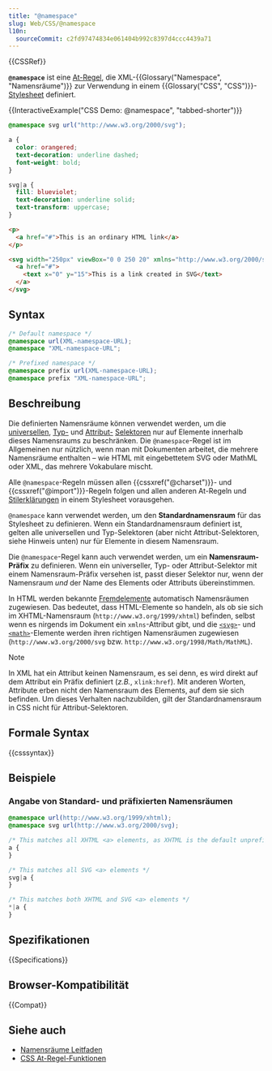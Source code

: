 ```yaml
---
title: "@namespace"
slug: Web/CSS/@namespace
l10n:
  sourceCommit: c2fd97474834e061404b992c8397d4ccc4439a71
---
```


{{CSSRef}}

**`@namespace`** ist eine [At-Regel](/de/docs/Web/CSS/CSS_syntax/At-rule), die XML-{{Glossary("Namespace", "Namensräume")}} zur Verwendung in einem {{Glossary("CSS", "CSS")}}-[Stylesheet](/de/docs/Web/API/StyleSheet) definiert.

{{InteractiveExample("CSS Demo: @namespace", "tabbed-shorter")}}

```css interactive-example
@namespace svg url("http://www.w3.org/2000/svg");

a {
  color: orangered;
  text-decoration: underline dashed;
  font-weight: bold;
}

svg|a {
  fill: blueviolet;
  text-decoration: underline solid;
  text-transform: uppercase;
}
```

```html interactive-example
<p>
  <a href="#">This is an ordinary HTML link</a>
</p>

<svg width="250px" viewBox="0 0 250 20" xmlns="http://www.w3.org/2000/svg">
  <a href="#">
    <text x="0" y="15">This is a link created in SVG</text>
  </a>
</svg>
```

## Syntax

```css
/* Default namespace */
@namespace url(XML-namespace-URL);
@namespace "XML-namespace-URL";

/* Prefixed namespace */
@namespace prefix url(XML-namespace-URL);
@namespace prefix "XML-namespace-URL";
```

## Beschreibung

Die definierten Namensräume können verwendet werden, um die [universellen](/de/docs/Web/CSS/Universal_selectors), [Typ-](/de/docs/Web/CSS/Type_selectors) und [Attribut-](/de/docs/Web/CSS/Attribute_selectors) [Selektoren](/de/docs/Learn_web_development/Core/Styling_basics/Basic_selectors) nur auf Elemente innerhalb dieses Namensraums zu beschränken. Die `@namespace`-Regel ist im Allgemeinen nur nützlich, wenn man mit Dokumenten arbeitet, die mehrere Namensräume enthalten – wie HTML mit eingebettetem SVG oder MathML oder XML, das mehrere Vokabulare mischt.

Alle `@namespace`-Regeln müssen allen {{cssxref("@charset")}}- und {{cssxref("@import")}}-Regeln folgen und allen anderen At-Regeln und [Stilerklärungen](/de/docs/Web/API/CSSStyleDeclaration) in einem Stylesheet vorausgehen.

`@namespace` kann verwendet werden, um den **Standardnamensraum** für das Stylesheet zu definieren. Wenn ein Standardnamensraum definiert ist, gelten alle universellen und Typ-Selektoren (aber nicht Attribut-Selektoren, siehe Hinweis unten) nur für Elemente in diesem Namensraum.

Die `@namespace`-Regel kann auch verwendet werden, um ein **Namensraum-Präfix** zu definieren. Wenn ein universeller, Typ- oder Attribut-Selektor mit einem Namensraum-Präfix versehen ist, passt dieser Selektor nur, wenn der Namensraum _und_ der Name des Elements oder Attributs übereinstimmen.

In HTML werden bekannte [Fremdelemente](https://html.spec.whatwg.org/multipage/syntax.html#foreign-elements) automatisch Namensräumen zugewiesen. Das bedeutet, dass HTML-Elemente so handeln, als ob sie sich im XHTML-Namensraum (`http://www.w3.org/1999/xhtml`) befinden, selbst wenn es nirgends im Dokument ein `xmlns`-Attribut gibt, und die [`<svg>`](/de/docs/Web/SVG/Reference/Element/svg)- und [`<math>`](/de/docs/Web/MathML/Reference/Element/math)-Elemente werden ihren richtigen Namensräumen zugewiesen (`http://www.w3.org/2000/svg` bzw. `http://www.w3.org/1998/Math/MathML`).

> [!NOTE]
> In XML hat ein Attribut keinen Namensraum, es sei denn, es wird direkt auf dem Attribut ein Präfix definiert (_z.B._, `xlink:href`). Mit anderen Worten, Attribute erben nicht den Namensraum des Elements, auf dem sie sich befinden. Um dieses Verhalten nachzubilden, gilt der Standardnamensraum in CSS nicht für Attribut-Selektoren.

## Formale Syntax

{{csssyntax}}

## Beispiele

### Angabe von Standard- und präfixierten Namensräumen

```css
@namespace url(http://www.w3.org/1999/xhtml);
@namespace svg url(http://www.w3.org/2000/svg);

/* This matches all XHTML <a> elements, as XHTML is the default unprefixed namespace */
a {
}

/* This matches all SVG <a> elements */
svg|a {
}

/* This matches both XHTML and SVG <a> elements */
*|a {
}
```

## Spezifikationen

{{Specifications}}

## Browser-Kompatibilität

{{Compat}}

## Siehe auch

- [Namensräume Leitfaden](/de/docs/Web/SVG/Guides/Namespaces_crash_course)
- [CSS At-Regel-Funktionen](/de/docs/Web/CSS/CSS_syntax/At-rule_functions)
